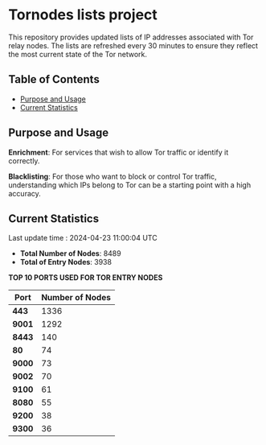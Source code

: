 # Tornodes lists project

This repository provides updated lists of IP addresses associated with Tor relay nodes. The lists are refreshed every 30 minutes to ensure they reflect the most current state of the Tor network.

## Table of Contents

- [Purpose and Usage](#purpose-and-usage)
- [Current Statistics](#current-statistics)


## Purpose and Usage

**Enrichment**: For services that wish to allow Tor traffic or identify it correctly.

**Blacklisting**: For those who want to block or control Tor traffic, understanding which IPs belong to Tor can be a starting point with a high accuracy.

## Current Statistics

Last update time : 2024-04-23 11:00:04 UTC

- **Total Number of Nodes**: 8489
- **Total of Entry Nodes**: 3938

**TOP 10 PORTS USED FOR TOR ENTRY NODES**

| **Port** | **Number of Nodes** |
|------|-----------------|
| **443**   | 1336  |
| **9001**   | 1292  |
| **8443**   | 140  |
| **80**   | 74  |
| **9000**   | 73  |
| **9002**   | 70  |
| **9100**   | 61  |
| **8080**   | 55  |
| **9200**   | 38  |
| **9300**   | 36  |

